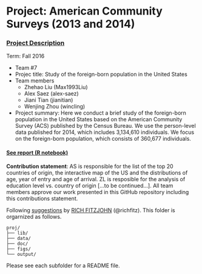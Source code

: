 # Project: American Community Surveys (2013 and 2014)
### [Project Description](doc/Project1_desc.md)

Term: Fall 2016

+ Team #7
+ Projec title: Study of the foreign-born population in the United States
+ Team members
	+ Zhehao Liu (Max1993Liu)
	+ Alex Saez (alex-saez)
	+ Jiani Tian (jianitian)
	+ Wenjing Zhou (wincling)
+ Project summary: Here we conduct a brief study of the foreign-born population in the United States based on the American Community Survey (ACS) published by the Census Bureau. We use the person-level data published for 2014, which includes 3,134,610 individuals. We focus on the foreign-born population, which consists of 360,677 individuals.


#### [See report (R notebook)](doc/final_report.Rmd)


**Contribution statement**: AS is responsible for the list of the top 20 countries of origin, the interactive map of the US and the distributions of age, year of entry and age of arrival. ZL is resposible for the analysis of education level vs. country of origin [...to be continued...]. All team members approve our work presented in this GitHub repository including this contributions statement. 

Following [suggestions](http://nicercode.github.io/blog/2013-04-05-projects/) by [RICH FITZJOHN](http://nicercode.github.io/about/#Team) (@richfitz). This folder is orgarnized as follows.

```
proj/
├── lib/
├── data/
├── doc/
├── figs/
└── output/
```
Please see each subfolder for a README file.

